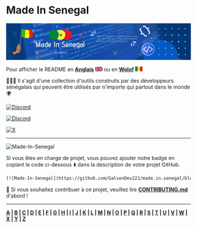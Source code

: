 # Made In Senegal

![COVER](../assets/cover.png)

Pour afficher le README en **[Anglais](../README.md)** ![en](assets/en.png) ou en **[Wolof](../readmes/README-wo.md)** ![wo](assets/wo.png)

👨🏽‍💻 Il s'agit d'une collection d'outils construits par des développeurs sénégalais qui peuvent être utilisés par n'importe qui partout dans le monde 🌍

[![Discord](https://img.shields.io/badge/Ko--fi-F16061?style=for-the-badge&logo=ko-fi&logoColor=white)](https://ko-fi.com/galsendev221)

[![Discord](https://img.shields.io/badge/Discord-7289DA?style=for-the-badge&logo=discord&logoColor=white)](https://discord.gg/CKZcKqf)

[![X](<https://img.shields.io/badge/X(Twitter)-000000?style=for-the-badge&logo=x&logoColor=white>)](https://x.com/galsendev221)

---

![Made-In-Senegal](../assets/badge.svg)

Si vous êtes en charge de projet, vous pouvez ajouter notre badge en copiant le code ci-dessous ⬇️ dans la description de votre projet GitHub.

```bash
[![Made-In-Senegal](https://github.com/GalsenDev221/made.in.senegal/blob/master/assets/badge.svg)]
```

🚧 Si vous souhaitez contribuer à ce projet, veuillez lire **[CONTRIBUTING.md](../CONTRIBUTING.md)** d'abord !

---

**[A](../README.md#a) | [B](../README.md#b) | [C](../README.md#c) | [D](../README.md#d) | [E](../README.md#e) | [F](../README.md#f) | [G](../README.md#g) | [H](../README.md#h) | [I](../README.md#i) | [J](../README.md#j) | [K](../README.md#k) | [L](../README.md#l) | [M](../README.md#m) | [N](../README.md#n) | [O](../README.md#o) | [P](../README.md#p) | [Q](../README.md#q) | [R](../README.md#r) | [S](../README.md#s) | [T](../README.md#t) | [U](../README.md#u) | [V](../README.md#v) | [W](../README.md#w) | [X](../README.md#x) | [Y](../README.md#y) | [Z](../README.md#z)**
